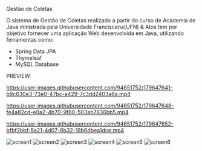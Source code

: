 Gestão de Coletas

O sistema de Gestão de Coletas realizado a partir do curso de Academia de Java ministrada pela Universidade Franciscana(UFN) & Atos tem por objetivo fornecer uma aplicação Web desenvolvida em Java, utilizando ferramentas como:

- Spring Data JPA 
- Thymeleaf
- MySQL Database 

PREVIEW: 




https://user-images.githubusercontent.com/94651752/179647641-b9c630e3-73e0-47bc-a429-7c3dd2403a6a.mp4

https://user-images.githubusercontent.com/94651752/179647648-fe4a82cd-e0a2-4b70-9f80-503ab7836bb5.mp4

https://user-images.githubusercontent.com/94651752/179647652-bfbf2bbf-5a21-4d07-8b32-18b6dbea1dce.mp4



![screen1](https://user-images.githubusercontent.com/94651752/179651542-a0a9497b-d073-43e2-a1c5-d26fcf4585d4.png)
![screen2](https://user-images.githubusercontent.com/94651752/179651556-67b27639-c307-44a8-be5e-0d7ef5c20643.png)
![screen3](https://user-images.githubusercontent.com/94651752/179651560-6ef1d449-e705-446b-a69a-17af99d18e32.png)
![screen4](https://user-images.githubusercontent.com/94651752/179651563-c8809a12-6a71-4392-9d61-f4f7d964d23f.png)
![screen5](https://user-images.githubusercontent.com/94651752/179651565-b4cd0e23-2172-4eb5-8910-aae0915f2dfa.png)
![screen6](https://user-images.githubusercontent.com/94651752/179651575-c50c3c28-7d49-4b23-a737-f05017d35789.png)
